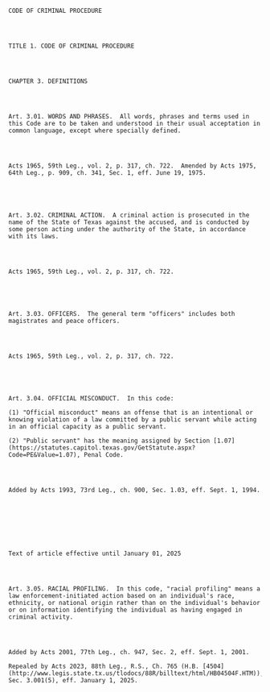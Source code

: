 ﻿
    
    
    	
    					
    
    
    CODE OF CRIMINAL PROCEDURE
    
      
    
    
    TITLE 1. CODE OF CRIMINAL PROCEDURE
    
      
    
    
    CHAPTER 3. DEFINITIONS
    
      
    
    
    Art. 3.01. WORDS AND PHRASES.  All words, phrases and terms used in this Code are to be taken and understood in their usual acceptation in common language, except where specially defined.
    
    
    
    
    Acts 1965, 59th Leg., vol. 2, p. 317, ch. 722.  Amended by Acts 1975, 64th Leg., p. 909, ch. 341, Sec. 1, eff. June 19, 1975.
    
    
    
    
    
    Art. 3.02. CRIMINAL ACTION.  A criminal action is prosecuted in the name of the State of Texas against the accused, and is conducted by some person acting under the authority of the State, in accordance with its laws.
    
    
    
    
    Acts 1965, 59th Leg., vol. 2, p. 317, ch. 722.
    
    
    
    
    
    Art. 3.03. OFFICERS.  The general term "officers" includes both magistrates and peace officers.
    
    
    
    
    Acts 1965, 59th Leg., vol. 2, p. 317, ch. 722.
    
    
    
    
    
    Art. 3.04. OFFICIAL MISCONDUCT.  In this code:
    
    (1) "Official misconduct" means an offense that is an intentional or knowing violation of a law committed by a public servant while acting in an official capacity as a public servant.
    
    (2) "Public servant" has the meaning assigned by Section [1.07](https://statutes.capitol.texas.gov/GetStatute.aspx?Code=PE&Value=1.07), Penal Code.
    
    
    
    
    Added by Acts 1993, 73rd Leg., ch. 900, Sec. 1.03, eff. Sept. 1, 1994.
    
    
    
    
    
      
    
    
    Text of article effective until January 01, 2025
    
      
    
    
    Art. 3.05. RACIAL PROFILING.  In this code, "racial profiling" means a law enforcement-initiated action based on an individual's race, ethnicity, or national origin rather than on the individual's behavior or on information identifying the individual as having engaged in criminal activity.
    
    
    
    
    Added by Acts 2001, 77th Leg., ch. 947, Sec. 2, eff. Sept. 1, 2001.
    
    Repealed by Acts 2023, 88th Leg., R.S., Ch. 765 (H.B. [4504](http://www.legis.state.tx.us/tlodocs/88R/billtext/html/HB04504F.HTM)), Sec. 3.001(5), eff. January 1, 2025.
    
    
    
    
    				
